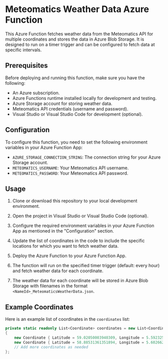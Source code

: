 # Meteomatics Weather Data Azure Function

This Azure Function fetches weather data from the Meteomatics API for multiple coordinates and stores the data in Azure Blob Storage. It is designed to run on a timer trigger and can be configured to fetch data at specific intervals.

## Prerequisites

Before deploying and running this function, make sure you have the following:

- An Azure subscription.
- Azure Functions runtime installed locally for development and testing.
- Azure Storage account for storing weather data.
- Meteomatics API credentials (username and password).
- Visual Studio or Visual Studio Code for development (optional).

## Configuration

To configure this function, you need to set the following environment variables in your Azure Function App:

- `AZURE_STORAGE_CONNECTION_STRING`: The connection string for your Azure Storage account.
- `METEOMATICS_USERNAME`: Your Meteomatics API username.
- `METEOMATICS_PASSWORD`: Your Meteomatics API password.

## Usage

1. Clone or download this repository to your local development environment.

2. Open the project in Visual Studio or Visual Studio Code (optional).

3. Configure the required environment variables in your Azure Function App as mentioned in the "Configuration" section.

4. Update the list of coordinates in the code to include the specific locations for which you want to fetch weather data.

5. Deploy the Azure Function to your Azure Function App.

6. The function will run on the specified timer trigger (default: every hour) and fetch weather data for each coordinate.

7. The weather data for each coordinate will be stored in Azure Blob Storage with filenames in the format `<NameId>_MeteomaticsWeatherData.json`.

## Example Coordinates

Here is an example list of coordinates in the `coordinates` list:

```csharp
private static readonly List<Coordinate> coordinates = new List<Coordinate>
{
    new Coordinate { Latitude = 59.02050003940309, Longitude = 5.592325942611728, NameId = "Sande" },
    new Coordinate { Latitude = 58.88531361351894, Longitude = 5.602662428854268, NameId = "Sola" },
    // Add more coordinates as needed
};
